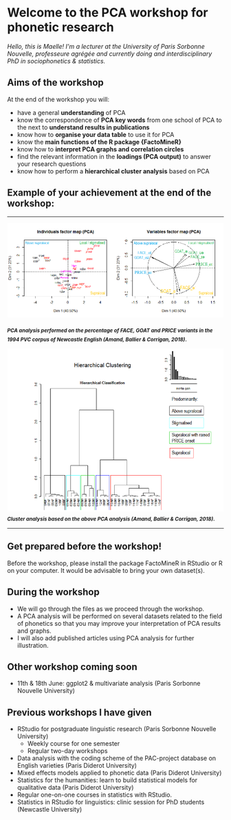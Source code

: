 # Welcome to the PCA workshop for phonetic research
*Hello, this is Maelle! I'm a lecturer at the University of Paris Sorbonne Nouvelle, professeure agrégée and currently doing and interdisciplinary PhD in sociophonetics & statistics.*

## Aims of the workshop
At the end of the workshop you will:
- have a general **understanding** of PCA
- know the correspondence of **PCA key words** from one school of PCA to the next to **understand results in publications**
- know how to **organise your data table** to use it for PCA
- know the **main functions of the R package {FactoMineR}**
- know how to **interpret PCA graphs and correlation circles**
- find the relevant information in the **loadings (PCA output)** to answer your research questions
- know how to perform a **hierarchical cluster analysis** based on PCA

## Example of your achievement at the end of the workshop:
_________________________________________________________________________________________________________________

![PCA in language variation](ACP_FACE_GOAT_PRICE_PVC.png)

<sub> **_PCA analysis performed on the percentage of FACE, GOAT and PRICE variants in the 1994 PVC corpus of Newcastle English (Amand, Ballier & Corrigan, 2018)_.**

![PCA in language variation_2](cluster_speakers_FACE_GOAT_PRICE.png)
<sub> **_Cluster analysis based on the above PCA analysis (Amand, Ballier & Corrigan, 2018)_.**
_________________________________________________________________________________________________________________

## Get prepared before the workshop!

Before the workshop, please install the package FactoMineR in RStudio or R on your computer.
It would be advisable to bring your own dataset(s).

## During the workshop

- We will go through the files as we proceed through the workshop. 
- A PCA analysis will be performed on several datasets related to the field of phonetics so that you may improve your interpretation of PCA results and graphs.
- I will also add published articles using PCA analysis for further illustration.

## Other workshop coming soon
  - 11th & 18th June: ggplot2 & multivariate analysis (Paris Sorbonne Nouvelle University)
 
## Previous workshops I have given

- RStudio for postgraduate linguistic research (Paris Sorbonne Nouvelle University)
    - Weekly course for one semester
    - Regular two-day workshops
- Data analysis with the coding scheme of the PAC-project database on English varieties (Paris Diderot University)
- Mixed effects models applied to phonetic data (Paris Diderot University)
- Statistics for the humanities: learn to build statistical models for qualitative data (Paris Diderot University)
- Regular one-on-one courses in statistics with RStudio.
- Statistics in RStudio for linguistics: clinic session for PhD students (Newcastle University)
